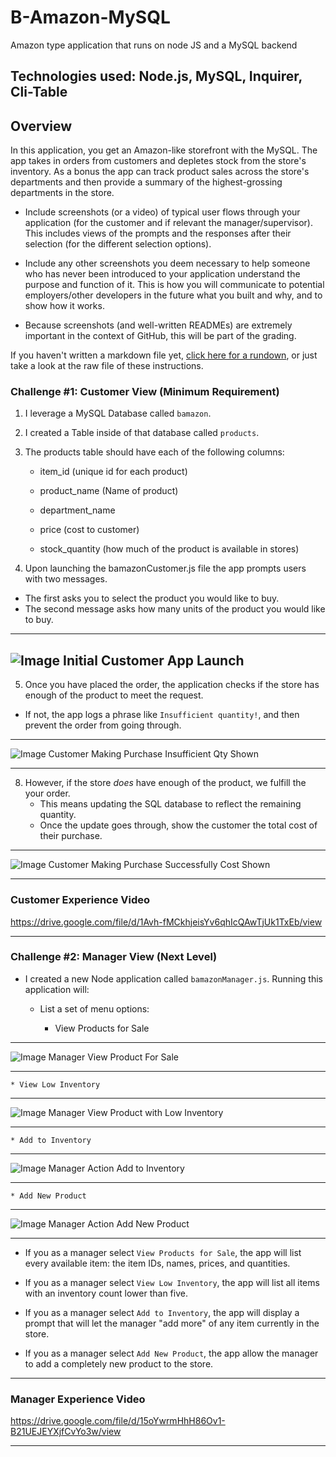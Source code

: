 # B-Amazon-MySQL
Amazon type application that runs on node JS and a MySQL backend
## Technologies used: Node.js, MySQL, Inquirer, Cli-Table

## Overview

In this application, you get an Amazon-like storefront with the MySQL. The app takes in orders from customers and depletes stock from the store's inventory. As a bonus the app can track product sales across the store's departments and then provide a summary of the highest-grossing departments in the store.

* Include screenshots (or a video) of typical user flows through your application (for the customer and if relevant the manager/supervisor). This includes views of the prompts and the responses after their selection (for the different selection options).

* Include any other screenshots you deem necessary to help someone who has never been introduced to your application understand the purpose and function of it. This is how you will communicate to potential employers/other developers in the future what you built and why, and to show how it works. 

* Because screenshots (and well-written READMEs) are extremely important in the context of GitHub, this will be part of the grading.

If you haven't written a markdown file yet, [click here for a rundown](https://guides.github.com/features/mastering-markdown/), or just take a look at the raw file of these instructions.


### Challenge #1: Customer View (Minimum Requirement)

1. I leverage a MySQL Database called `bamazon`.

2. I created a Table inside of that database called `products`.

3. The products table should have each of the following columns:

   * item_id (unique id for each product)

   * product_name (Name of product)

   * department_name

   * price (cost to customer)

   * stock_quantity (how much of the product is available in stores)

 4. Upon launching the bamazonCustomer.js file the app prompts users with two messages.

   * The first asks you to select the product you would like to buy.
   * The second message asks how many units of the product you would like to buy.

---
![Image Initial Customer App Launch](https://github.com/jhwillia7/B-Amazon-MySQL/blob/master/images/Customer_View_initial.PNG)
---

 5. Once you have placed the order, the application checks if the store has enough of the product to meet the request.

   * If not, the app logs a phrase like `Insufficient quantity!`, and then prevent the order from going through.

---
   ![Image Customer Making Purchase Insufficient Qty Shown](https://github.com/jhwillia7/B-Amazon-MySQL/blob/master/images/insufficient_quantity.PNG)

---

8. However, if the store _does_ have enough of the product, we fulfill the your order.
   * This means updating the SQL database to reflect the remaining quantity.
   * Once the update goes through, show the customer the total cost of their purchase.

---
   ![Image Customer Making Purchase Successfully Cost Shown](https://github.com/jhwillia7/B-Amazon-MySQL/blob/master/images/Customer_Buy_Nike.PNG)

---
### Customer Experience Video

https://drive.google.com/file/d/1Avh-fMCkhjeisYv6qhIcQAwTjUk1TxEb/view

---

### Challenge #2: Manager View (Next Level)

* I created a new Node application called `bamazonManager.js`. Running this application will:

  * List a set of menu options:

    * View Products for Sale

---
   ![Image Manager View Product For Sale](https://github.com/jhwillia7/B-Amazon-MySQL/blob/master/images/managerview_prod_4sale.PNG)

---
    
    * View Low Inventory

---
   ![Image Manager View Product with Low Inventory](https://github.com/jhwillia7/B-Amazon-MySQL/blob/master/images/managerview_low_invent.PNG)

---
    
    * Add to Inventory

---
   ![Image Manager Action Add to Inventory](https://github.com/jhwillia7/B-Amazon-MySQL/blob/master/images/add_to_invetn.PNG)

---
    
    * Add New Product

---
   ![Image Manager Action Add New Product](https://github.com/jhwillia7/B-Amazon-MySQL/blob/master/images/addnew_prod.PNG)

---

  * If you as a manager select `View Products for Sale`, the app will list every available item: the item IDs, names, prices, and quantities.

  * If you as a manager select `View Low Inventory`, the app will list all items with an inventory count lower than five.

  * If you as a manager select `Add to Inventory`, the app will display a prompt that will let the manager "add more" of any item currently in the store.

  * If you as a manager select `Add New Product`, the app allow the manager to add a completely new product to the store.

- - -

### Manager Experience Video

https://drive.google.com/file/d/15oYwrmHhH86Ov1-B21UEJEYXjfCvYo3w/view

- - -

